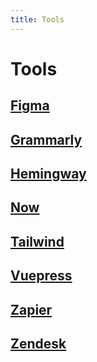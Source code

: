 ```yaml
---
title: Tools
---
```


# Tools

## [Figma](./figma/)

## [Grammarly](./grammarly/)

## [Hemingway](./hemingway/)

## [Now](./now/)

## [Tailwind](./tailwind/)

## [Vuepress](./vuepress/)

## [Zapier](./zapier/)

## [Zendesk](./zendesk/)
